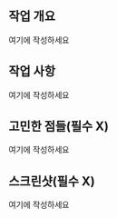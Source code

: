 <!-- 🔥 다음 양식으로 제목을 작성해주세요 : 한 일의 type(#issue number): 작업 내용 -->
<!-- ex) Feat(#133): canvas 구현~ -->
<!-- "여기에 작성하세요", "(필수 X)"는 지우고 작성하세요 🙏🏻 -->

## 작업 개요
<!-- 작업에 대한 설명을 간단하게 작성해주세요. -->
여기에 작성하세요

## 작업 사항
<!-- 작업에 대한 설명을 코드와 관련하여 남겨주세요. -->
여기에 작성하세요

## 고민한 점들(필수 X)
<!-- 작업을 진행하면서 고민했던 점들을 추가해주세요 -->
여기에 작성하세요

## 스크린샷(필수 X)
<!-- 작업을 파악하는 데 도움이 되는 스크린샷을 추가해주세요 -->
여기에 작성하세요